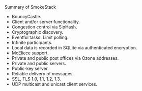 Summary of SmokeStack

<ul>
<li>BouncyCastle.</li>
<li>Client and/or server functionality.</li>
<li>Congestion control via SipHash.</li>
<li>Cryptographic discovery.</li>
<li>Eventful tasks. Limit polling.</li>
<li>Infinite participants.</li>
<li>Local data is recorded in SQLite via authenticated encryption.</li>
<li>McEliece support.</li>
<li>Private and public post offices via Ozone addresses.</li>
<li>Private and public servers.</li>
<li>Public-key server.</li>
<li>Reliable delivery of messages.</li>
<li>SSL, TLS 1.0, 1.1, 1.2, 1.3.</li>
<li>UDP multicast and unicast client services.</li>
</ul>

